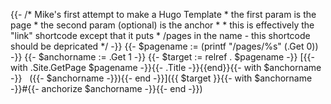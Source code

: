 {{- /* Mike's first attempt to make a Hugo Template
     * the first param is the page
     * the second param (optional) is the anchor
     *
     * this is effectively the "link" shortcode except that it puts
     * /pages in the name - this shortcode should be depricated
     */ -}}
{{- $pagename := (printf "/pages/%s" (.Get 0)) -}}
{{- $anchorname := .Get 1 -}}
{{- $target := relref . $pagename -}}
[{{- with .Site.GetPage $pagename -}}{{- .Title -}}{{end}}{{- with $anchorname -}} &nbsp; ({{- $anchorname -}}){{- end -}}]({{ $target }}{{- with $anchorname -}}#{{- anchorize $anchorname -}}{{- end -}})
